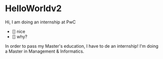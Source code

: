 # HelloWorldv2
Hi, I am doing an internship at PwC

- [] nice
- [] why?

In order to pass my Master's education, I have to de an internship!
I'm doing a Master in Management & Informatics.
